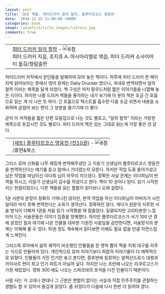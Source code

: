 ```yaml
---
layout: post
title: '읽은 책들. 피터드러커 일의 철학, 플루타르코스 영웅전'
date: '2018-11-25 21:00:00 +0900'
categories: book
image: /assets/article_images/library.jpg
comments: true
---
```


<div class="ttbReview"><table><tbody><tr><td><a href="https://www.aladin.co.kr/shop/wproduct.aspx?ItemId=127828153&amp;ttbkey=ttbgsong791557003&amp;COPYPaper=1" target="_blank"><img src="https://image.aladin.co.kr/product/12782/81/cover/8935211915_1.jpg" alt="" border="0"/></a></td><td align="left"  style="vertical-align:top;"><a href="https://www.aladin.co.kr/shop/wproduct.aspx?ItemId=127828153&amp;ttbkey=ttbgsong791557003&amp;COPYPaper=1" target="_blank" class="aladdin_title">피터 드러커 일의 철학</a> - <img src="//image.aladin.co.kr/img/common/star_s6.gif" border="0" alt="6점" /><br/>피터 드러커 지음, 조지프 A. 마시아리엘로 엮음, 피터 드러커 소사이어티 옮김/청림출판</td></tr></tbody></table></div>

피터드러커 저작에서 문단들을 발췌하여 모아 놓은 책이다. 하루에 피터 드러커 한 페이지씩 읽어보라는 뜻에서 영어 원제는 Daily Drucker 였으나, 국내로 번역되면서 일의 철학 이라는 제목을 달게 되었다. 책 구성은 마치 탈무드처럼 짧은 이야기들을 나열해 놓은 식이다. 하지만 나름 드러커 책들을 좋아하는 내가 보기에 이 분의 책은 조금 긴 호흡으로 읽는 게 더 나은 듯 하다. 긴 호흡으로 텍스트를 흡수한 다음 조금 쉬면서 내용을 소화하며 곱씹어 보는 편이 그 양분을 즐기기에 더 좋다.

굳이 이 저작들을 짧은 단편 모음집으로 나눈 것도 별로고, "일의 철학" 이라는 거창한 제목으로 둔갑시킨 것도 별로다. 피터 드러커 책은 있는 그대로 읽는게 가장 좋은 것 같다.

<div class="ttbReview"><table><tbody><tr><td><a href="https://www.aladin.co.kr/shop/wproduct.aspx?ItemId=68495228&amp;ttbkey=ttbgsong791557003&amp;COPYPaper=1" target="_blank"><img src="https://image.aladin.co.kr/product/6849/52/cover/e982438717_4.jpg" alt="" border="0"/></a></td><td align="left"  style="vertical-align:top;"><a href="https://www.aladin.co.kr/shop/wproduct.aspx?ItemId=68495228&amp;ttbkey=ttbgsong791557003&amp;COPYPaper=1" target="_blank" class="aladdin_title">[세트] 플루타르코스 영웅전 (전10권)</a> - <img src="//image.aladin.co.kr/img/common/star_s8.gif" border="0" alt="8점" /><br/>/휴먼&북스</td></tr></tbody></table></div>
그리스 로마 신화를 너무 재밌게 번역해주셨던 고 이윤기 선생님이 플루타르코스 영웅전을 번역하신다는 얘기를 듣고 얼마나 기다렸는지 모른다. 하지만 작업 도중 돌아가셨고 남은 작업을 따님이신 이다희 님이 마무리 지으셨다. 정확한 사실 관계는 이다희님이 번역을 하시고, 이윤기 선생님이 감수를 하셨다고 한다. 책이 10 권이나 된다. 읽기 시작한지는 한참되었으나, 다른 책들을 읽는 틈틈이 읽다보니 오래 걸렸다.

1권 서문의 문장이 정확히 기억나진 않지만, 번역 작업을 하신 이다희님이 아버지가 시킨 일이라 마지 못해 번역한다는 소회가 생각난다. 정확하진 않다. 게다가 원문의 지루한 서술 방식이 더해져 1권을 처음 읽기 시작했을 때 힘들었다. 일괄되지만 고리타분한 느낌 마저 드는 서술문들은 이야기 집중을 방해했다. 하지만 플루타르코스가 서기 100 년 경에 살았던 점과 여기에 나온 인물들 대부분 기원전 사람임을 감안한다면, 서술방식의 문제는 이해해 줄 수 있다. 10권 정도 계속해서 읽다보면 이해도 필요 없을 만큼 자연스럽게 느껴진다.

그리스와 로마에서 삶의 궤적이 비슷했던 인물들을 한 명씩 뽑아 짝을 지워 대구를 이루는 식으로 만들어져 있다. 개인적으로 로마 이야기보다 희랍의 이야기들이 더 매력적으로 읽혔다. 인물들이 가진 인기만 놓고 본다면, 중후반에 등장하는 알렉산드로스 대왕과 카이사르 편이 최고 인기 파트가 아닐까 싶다. 하지만 나는 초반에 나오는 리쿠르고스가 가장 재밌었다. 영화 300 에도 나오는 스파르테의 초석을 다진 인물이기 때문이다.

사람 사는 거 고대나 현대나 그 근본은 변함이 없다는 사실과 직접 민주주의를 관찰하는 경험도 할 수 있어서 즐겁게 읽었다. 좀 쉬었다가 다음에 다시 한번 더 읽어야 겠다.
